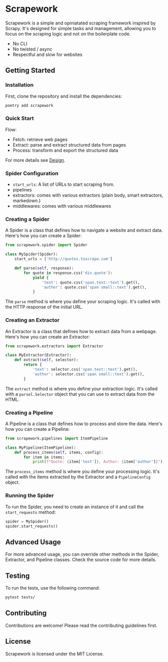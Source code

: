 # Scrapework

Scrapework is a simple and opiniatated scraping framework inspired by Scrapy. It's designed for simple tasks and management, allowing you to focus on the scraping logic and not on the boilerplate code.

- No CLI
- No twisted / async
- Respectful and slow for websites

## Getting Started

### Installation

First, clone the repository and install the dependencies:

```sh
poetry add scrapework
```

### Quick Start

Flow:

- Fetch: retrieve web pages
- Extract: parse and extract structured data from pages
- Process: transform and export the structured data

For more details see [Design](docs/Design.md).

### Spider Configuration

- `start_urls`: A list of URLs to start scraping from.
- pipelines
- extractors: comes with various extractors (plain body, smart extractors, markedown.)
- middlewares: comes with various middlewares

### Creating a Spider

A Spider is a class that defines how to navigate a website and extract data. Here's how you can create a Spider:

```python
from scrapework.spider import Spider

class MySpider(Spider):
    start_urls = ['http://quotes.toscrape.com']

    def parse(self, response):
        for quote in response.css('div.quote'):
            yield {
                'text': quote.css('span.text::text').get(),
                'author': quote.css('span small::text').get(),
            }
```

The `parse` method is where you define your scraping logic. It's called with the HTTP response of the initial URL.

### Creating an Extractor

An Extractor is a class that defines how to extract data from a webpage. Here's how you can create an Extractor:

```python
from scrapework.extractors import Extractor

class MyExtractor(Extractor):
    def extract(self, selector):
        return {
            'text': selector.css('span.text::text').get(),
            'author': selector.css('span small::text').get(),
        }
```

The `extract` method is where you define your extraction logic. It's called with a `parsel.Selector` object that you can use to extract data from the HTML.

### Creating a Pipeline

A Pipeline is a class that defines how to process and store the data. Here's how you can create a Pipeline:

```python
from scrapework.pipelines import ItemPipeline

class MyPipeline(ItemPipeline):
    def process_items(self, items, config):
        for item in items:
            print(f"Quote: {item['text']}, Author: {item['author']}")
```

The `process_items` method is where you define your processing logic. It's called with the items extracted by the Extractor and a `PipelineConfig` object.

### Running the Spider

To run the Spider, you need to create an instance of it and call the `start_requests` method:

```python
spider = MySpider()
spider.start_requests()
```

## Advanced Usage

For more advanced usage, you can override other methods in the Spider, Extractor, and Pipeline classes. Check the source code for more details.

## Testing

To run the tests, use the following command:

```sh
pytest tests/
```

## Contributing

Contributions are welcome! Please read the contributing guidelines first.

## License

Scrapework is licensed under the MIT License.
